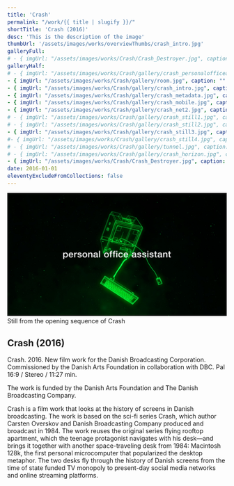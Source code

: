 ```yaml
---
title: 'Crash'
permalink: "/work/{{ title | slugify }}/"
shortTitle: 'Crash (2016)'
desc: 'This is the description of the image'
thumbUrl: '/assets/images/works/overviewThumbs/crash_intro.jpg'
galleryFull:
# - { imgUrl: "/assets/images/works/Crash/Crash_Destroyer.jpg", caption: "" }
galleryHalf:
# - { imgUrl: "/assets/images/works/Crash/gallery/crash_personalofficeassistant.jpg", caption: "" }
- { imgUrl: "/assets/images/works/Crash/gallery/room.jpg", caption: "" }
- { imgUrl: "/assets/images/works/Crash/gallery/crash_intro.jpg", caption: "" }
- { imgUrl: "/assets/images/works/Crash/gallery/crash_metadata.jpg", caption: "" }
- { imgUrl: "/assets/images/works/Crash/gallery/crash_mobile.jpg", caption: "" }
- { imgUrl: "/assets/images/works/Crash/gallery/crash_net2.jpg", caption: "" }
# - { imgUrl: "/assets/images/works/Crash/gallery/crash_still1.jpg", caption: "" }
# - { imgUrl: "/assets/images/works/Crash/gallery/crash_still2.jpg", caption: "" }
- { imgUrl: "/assets/images/works/Crash/gallery/crash_still3.jpg", caption: "" }
#- { imgUrl: "/assets/images/works/Crash/gallery/crash_still4.jpg", caption: "" }
# - { imgUrl: "/assets/images/works/Crash/gallery/tunnel.jpg", caption: "" }
# - { imgUrl: "/assets/images/works/Crash/gallery/crash_horizon.jpg", caption: "" }
- { imgUrl: "/assets/images/works/Crash/Crash_Destroyer.jpg", caption: "" }
date: 2016-01-01
eleventyExcludeFromCollections: false
---
```



<div class="Grid Grid--gutters Grid--full large-Grid--fit">
  <div class="Grid-cell">
    <img src='/assets/images/works/Crash/CRASH_big.jpg'/>
    <div class="caption">Still from the opening sequence of Crash</div>
  </div>
</div>
<div class="Grid Grid--gutters Grid--full large-Grid--fit">
  <div class="Grid-cell">
    <div class="headerGroup">
      <h2>Crash (2016)</h2>
    </div>
  </div>
</div>
<div class="Grid Grid--gutters Grid--full large-Grid--fit">
  <div class="Grid-cell">
    <p>Crash. 2016. New film work for the Danish Broadcasting Corporation. Commissioned by the Danish Arts Foundation in collaboration with DBC. Pal 16:9 / Stereo / 11:27 min.</p>
    <p>The work is funded by the Danish Arts Foundation and The Danish Broadcasting Company.</p>
  </div>
  <div class="Grid-cell">
    <p>Crash is a film work that looks at the history of screens in Danish broadcasting. The work is based on the sci-fi series Crash, which author Carsten Overskov and Danish Broadcasting Company produced and broadcast in 1984. The work reuses the original series flying rooftop apartment, which the teenage protagonist navigates with his desk&mdash;and brings it together with another space-traveling desk from 1984: Macintosh 128k, the first personal microcomputer that popularized the desktop metaphor. The two desks fly through the history of Danish screens from the time of state funded TV monopoly to present-day social media networks and online streaming platforms.</p>
  </div>
</div>